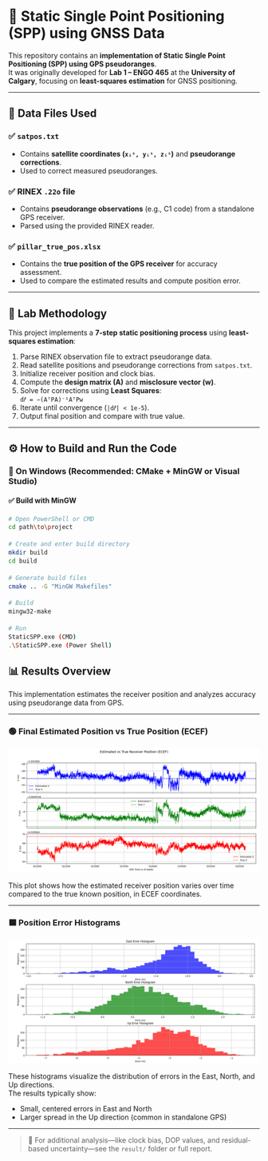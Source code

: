 # 📡 Static Single Point Positioning (SPP) using GNSS Data

This repository contains an **implementation of Static Single Point Positioning (SPP) using GPS pseudoranges**.  
It was originally developed for **Lab 1 – ENGO 465** at the **University of Calgary**, focusing on **least-squares estimation** for GNSS positioning.

---

## 📂 Data Files Used

### ✅ `satpos.txt`
- Contains **satellite coordinates (`xᵢˢ, yᵢˢ, zᵢˢ`)** and **pseudorange corrections**.
- Used to correct measured pseudoranges.

### ✅ RINEX `.22o` file
- Contains **pseudorange observations** (e.g., C1 code) from a standalone GPS receiver.
- Parsed using the provided RINEX reader.

### ✅ `pillar_true_pos.xlsx`
- Contains the **true position of the GPS receiver** for accuracy assessment.
- Used to compare the estimated results and compute position error.

---

## 🧠 Lab Methodology

This project implements a **7-step static positioning process** using **least-squares estimation**:

1. Parse RINEX observation file to extract pseudorange data.
2. Read satellite positions and pseudorange corrections from `satpos.txt`.
3. Initialize receiver position and clock bias.
4. Compute the **design matrix (A)** and **misclosure vector (w)**.
5. Solve for corrections using **Least Squares**:  
   `d𝑟̂ = −(AᵀPA)⁻¹AᵀPw`
6. Iterate until convergence (`|d𝑟̂| < 1e-5`).
7. Output final position and compare with true value.

---

## ⚙️ How to Build and Run the Code

### 🔸 On Windows (Recommended: CMake + MinGW or Visual Studio)

#### ✅ Build with MinGW

```sh
# Open PowerShell or CMD
cd path\to\project

# Create and enter build directory
mkdir build
cd build

# Generate build files
cmake .. -G "MinGW Makefiles"

# Build
mingw32-make

# Run
StaticSPP.exe (CMD)
.\StaticSPP.exe (Power Shell)

```
## 📊 Results Overview

This implementation estimates the receiver position and analyzes accuracy using pseudorange data from GPS.

---

### 🟢 Final Estimated Position vs True Position (ECEF)

![Estimated vs True Position](result/estimated_position_at_each_epoch.png)

This plot shows how the estimated receiver position varies over time compared to the true known position, in ECEF coordinates.

---

### 🟦 Position Error Histograms

![Error Histogram](result/error_histogram.png)

These histograms visualize the distribution of errors in the East, North, and Up directions.  
The results typically show:

- Small, centered errors in East and North
- Larger spread in the Up direction (common in standalone GPS)

---

> 📌 For additional analysis—like clock bias, DOP values, and residual-based uncertainty—see the `result/` folder or full report.
